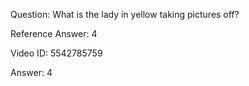 Question: What is the lady in yellow taking pictures off?

Reference Answer: 4

Video ID: 5542785759

Answer: 4

